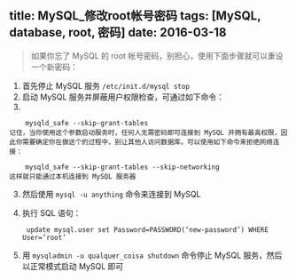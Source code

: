 title: MySQL_修改root帐号密码
tags: [MySQL, database, root, 密码]
date: 2016-03-18
---

> 如果你忘了 MySQL 的 root 帐号密码，别担心，使用下面步骤就可以重设一个新密码：

1. 首先停止 MySQL 服务 `/etc/init.d/mysql stop`
2. 启动 MySQL 服务并屏蔽用户权限检查，可通过如下命令：
3.
<!-- more -->

		mysqld_safe --skip-grant-tables
    记住，当你使用这个参数启动服务时，任何人无需密码即可连接到 MySQL 并拥有最高权限，因此你需要确定你在做这个的过程中，别让其他人访问数据库。可以使用如下命令来拒绝网络连接：

    	mysqld_safe --skip-grant-tables --skip-networking
    这样就只能通过本机连接到 MySQL 服务器
3. 然后使用 `mysql -u anything` 命令来连接到 MySQL
4. 执行 SQL 语句：

		update mysql.user set Password=PASSWORD(‘new-password’) WHERE User=’root’
5. 用 `mysqladmin -u qualquer_coisa shutdown` 命令停止 MySQL 服务，然后以正常模式启动 MySQL 即可
